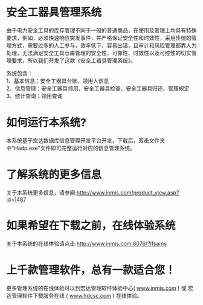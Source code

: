 # 安全工器具管理系统

由于电力安全工具的库存管理不同于一般的普通商品，在使用及管理上均具有特殊要求，例如，必须快速响应突发事件，并严格保证安全性和时效性，采用传统的管理方式，需要过多的人工参与，效率低下、容易出错，且审计和风险管理都靠人为处理，无法满足安全工具仓库管理的安全性、可靠性、时效性以及可控性的切实管理要求，所以我们开发了这款《安全工器具管理系统》。

 系统包含：   
 1、基本信息：安全工器具台账、领用人信息   
 2、信息管理：安全工器具领用、安全工器具检查、安全工器具归还、管理规定   
 3、统计查询：领用查询 
 
 # 如何运行本系统?

本系统基于宏达数据库信息管理开发平台开发，下载后，双击文件夹中"Hadp.exe"文件即可完整运行对应的信息管理系统。

# 了解系统的更多信息

关于本系统更多信息，请参阅:http://www.inmis.com/product_view.asp?id=1487

# 如果希望在下载之前，在线体验系统

关于本系统的在线体验请点击:http://www.inmis.com:8076/?Ifsams

# 上千款管理软件，总有一款适合您！

更多管理系统的在线体验可以到宏达管理软件体验中心( www.inmis.com ) 或 宏达管理软件下载服务在线 ( www.hdcsc.com ) 在线体验。

